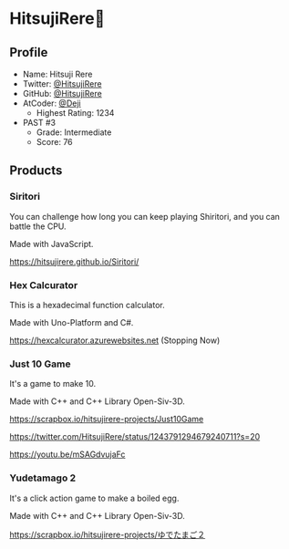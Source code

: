 # HitsujiRere🐏

## Profile

- Name: Hitsuji Rere
- Twitter: [@HitsujiRere](https://twitter.com/HitsujiRere)
- GitHub: [@HitsujiRere](https://github.com/HitsujiRere)
- AtCoder: [@Deji](https://atcoder.jp/users/Deji)
    - Highest Rating: 1234
- PAST #3
    - Grade: Intermediate
    - Score: 76

## Products

### Siritori

You can challenge how long you can keep playing Shiritori, and you can battle the CPU.

Made with JavaScript.

https://hitsujirere.github.io/Siritori/

### Hex Calcurator

This is a hexadecimal function calculator.

Made with Uno-Platform and C#.

https://hexcalcurator.azurewebsites.net (Stopping Now)

### Just 10 Game

It's a game to make 10.

Made with C++ and C++ Library Open-Siv-3D.

https://scrapbox.io/hitsujirere-projects/Just10Game

https://twitter.com/HitsujiRere/status/1243791294679240711?s=20

https://youtu.be/mSAGdvujaFc

### Yudetamago 2
It's a click action game to make a boiled egg.

Made with C++ and C++ Library Open-Siv-3D.

https://scrapbox.io/hitsujirere-projects/ゆでたまご２
